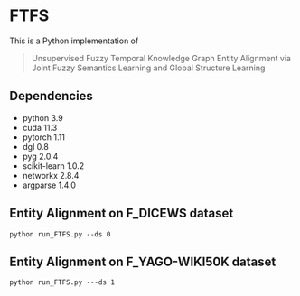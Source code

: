 # FTFS

This is a Python implementation of 

> Unsupervised Fuzzy Temporal Knowledge Graph Entity Alignment via Joint Fuzzy Semantics Learning and Global Structure Learning 

Dependencies
--------------------------------
- python 3.9
- cuda 11.3
- pytorch 1.11
- dgl 0.8
- pyg 2.0.4
- scikit-learn 1.0.2
- networkx 2.8.4
- argparse 1.4.0

Entity Alignment on F_DICEWS dataset
--------------------------------
```
python run_FTFS.py --ds 0 
```

Entity Alignment on F_YAGO-WIKI50K dataset
--------------------------------
```
python run_FTFS.py ---ds 1
```
